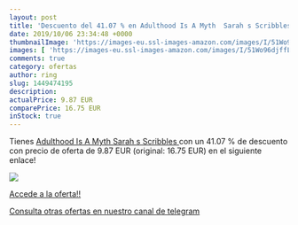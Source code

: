 ```yaml
---
layout: post
title: 'Descuento del 41.07 % en Adulthood Is A Myth  Sarah s Scribbles '
date: 2019/10/06 23:34:48 +0000
thumbnailImage: 'https://images-eu.ssl-images-amazon.com/images/I/51Wo96djffL._SL200_.jpg'
images: [ 'https://images-eu.ssl-images-amazon.com/images/I/51Wo96djffL._SL200_.jpg' ]
comments: true
category: ofertas
author: ring
slug: 1449474195
description:
actualPrice: 9.87 EUR
comparePrice: 16.75 EUR
inStock: true
---
```


Tienes [Adulthood Is A Myth  Sarah s Scribbles ](https://www.amazon.com/dp/1449474195/?tag=redken08-20) con un 41.07 % de descuento con precio de oferta de 9.87 EUR (original: 16.75 EUR) en el siguiente enlace!

[![](https://images-eu.ssl-images-amazon.com/images/I/51Wo96djffL._SL200_.jpg)](https://www.amazon.com/dp/1449474195/?tag=redken08-20)

[Accede a la oferta!!](https://www.amazon.com/dp/1449474195/?tag=redken08-20)

[Consulta otras ofertas en nuestro canal de telegram](https://t.me/s/ofertas25)
